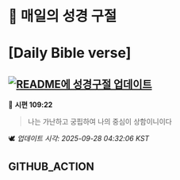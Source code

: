 # 🙏 매일의 성경 구절
# [Daily Bible verse]
## [![README에 성경구절 업데이트](https://github.com/DONGSUKA/first_test/actions/workflows/update-readme-bible.yml/badge.svg)](https://github.com/DONGSUKA/first_test/actions/workflows/update-readme-bible.yml)
<!-- START_BIBLE_VERSE -->
📖 **시편 109:22**
> 나는 가난하고 궁핍하여 나의 중심이 상함이니이다

🕊️ _업데이트 시각: 2025-09-28 04:32:06 KST_
  <!-- END_BIBLE_VERSE -->
## GITHUB_ACTION
